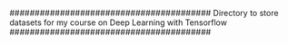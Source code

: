 ########################################
Directory to store datasets for my course
on Deep Learning with Tensorflow
########################################
